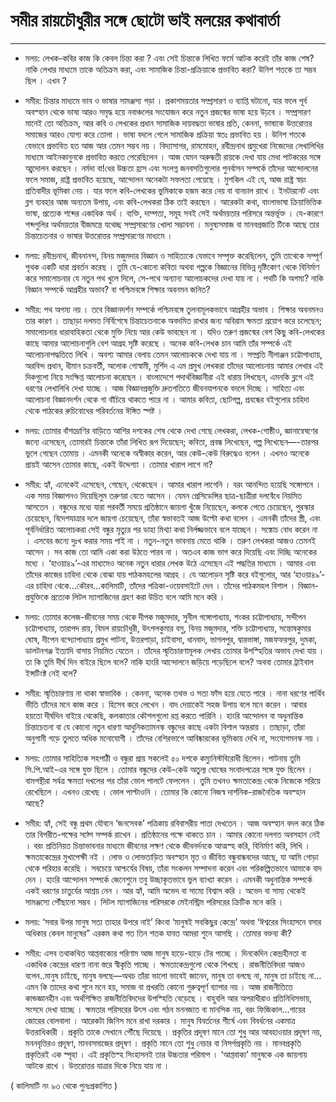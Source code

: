﻿# সমীর রায়চৌধুরীর সঙ্গে ছোটো ভাই মলয়ের কথাবার্তা
-----------------

* মলয়: লেখক-কবির কাজ কি কেবল চিন্তা করা ? এবং সেই চিন্তাকে লিখিত ফর্মে আটক করেই তাঁর কাজ শেষ? নাকি লেখার মাধ্যমে তাকে অতিক্রম করা, এবং সামাজিক চিন্তা-প্রক্রিয়াকে প্রভাবিত করা? উনিশ শতকে তা সম্ভব ছিল । এখন ?

* সমীর: চিন্তার মাধ্যমে ভাব ও ভাষার সামঞ্জস্য গড়া । প্রকাশময়তার সম্প্রসারণ ও ব্যাপ্তি ঘটানো, যার ফলে পূর্ব অবস্হান থেকে ভাষা আরও সমৃদ্ধ হয়ে নবাঞ্চলের সংযোজন করে নতুন প্রজন্মের ভাষা হয়ে উঢ়বে । সম্প্রসারণ মানেই তো অতিক্রম, আর কবি ও লেখকের প্রধান সামাজিক দায়বদ্ধতা ভাষার প্রতি, কেননা, ভাষাকে উত্তরোত্তর সমাজের আরও যোগ্য করে তোলা । ভাষা বদলে গেলে সামাজিক প্রক্রিয়া স্বতঃ প্রভাবিত হয় । উনিশ শতকে যেভাবে প্রভাবিত হত আজ আর তেমন সম্ভব নয় । বিদ্যাসাগর, রামমোহন, রবীন্দ্রনাথ প্রমুখেরা নিজেদের লেখালিখির মাধ্যমে আইনকানুনকে প্রভাবিত করতে পেরেছিলেন । আজ যেমন অরুন্ধতী রায়কে দেখা যায় মেধা পাটকরের সঙ্গে আ্ন্দোলন করছেন । নর্মদা বা!ধের উচ্চতা হ্রাস এবং সংলগ্ন জনবসতিগুলোর পুনর্বাসন সম্পর্কে তাঁদের আন্দোলনের ফলে সমাজ, রাষ্ট্র প্রভাবিত হয়েছে, আন্দোলন অনেকটা সফলতা পেয়েছে । মুশকিল এই যে, আজ রাষ্ট্র স্বয়ং প্রতিবাদীর ভূমিকা নেয় । যার ফলে কবি-লেখকের ভুমিকাকে হজম করে নেয় বা বানচাল রাখে । ইনটারনেট এবং ব্লগ ব্যবহার আজ অন্যতম উপায়, এবং কবি-লেখকরা ঠিক তাই করছেন । আরেকটা কথা, বাংলাভাষা ক্রিয়াভিত্তিক ভাষা, প্রত্যেক শব্দের একাধিক অর্থ । ব্যক্তি, দাম্পত্য, সমূহ সবই সেই অর্থময়তার পরিসরে অন্তর্ভূক্ত । যে-কারণে শব্দগুলির অর্থময়তার বীজমন্ত্রে যথেচ্ছ সম্প্রসারণের খোলা সম্ভাবনা । মনুষ্যসমাজ বা মানবপ্রজাতি টিকে আছে তার চিন্তাচেতনার ও ভাষার উত্তরোত্তর সম্প্রসারণের মাধ্যমে ।

* মলয়: রবীন্দ্রনাথ, জীবনানন্দ, বিনয় মজুমদার বিজ্ঞান ও সাহিত্যকে যেভাবে সম্পৃক্ত করেছিলেন, তুমি তাথেকে সম্পূর্ণ পৃথক একটি ধারা প্রবর্তন করেছ । তুমি যে-কোনো কবিতা অথবা গল্পকে বিজ্ঞানের বিভিন্ন দৃষ্টিকোণ থেকে বিনির্মাণ করে সমালোচনার যে নতুন পথ খুলে দিলে, সে-পথে অন্যান্য আলোচকদের দেখা যায় না । পথটি কি অগম্য? নাকি বিজ্ঞান সম্পর্কে আগ্রহীর অভাব? বা পশ্চিমবঙ্গে শিক্ষার অবনমন জনিত?

* সমীর: পথ অগম্য নয় । তবে বিজ্ঞানদর্শন সম্পর্কে পশ্চিমবঙ্গে তুলনামূলকভাবে আগ্রহীর অভাব । শিক্ষার অবনমনও তার কারণ । তাছাড়া দলমত নির্বিশেষে চিন্তাচেতনাকে অবদমিত রাখার জন্য অবিরাম ক্ষমতা প্রয়োগ করে চলেছেন; সমালোচনার ধারাবাহিকতা থেকে মুক্তি নিয়ে আর কেউ ভাবছেন না । যদিও তরুণ প্রজন্মের বেশ কিছু কবি-লেখকের কাছে আমার আলোচনাগুলি বেশ আগ্রহ সৃষ্টি করেছে । অনেক কবি-লেখক চান আমি তাঁর সম্পর্কে এই আলোচনাপদ্ধতিতে লিখি । অবশ্য আমার বেলায় তেমন আলোচককে দেখা যায় না । সম্প্রতি নীলাঞ্জন চট্টোপাধ্যায়, অরবিন্দ প্রধান, ধীমান চক্রবর্তী, অলোক গোস্বামী, মুর্শিদ এ এম প্রমুখ লেখকরা তাঁদের আলোচনায় আমার লেখার এই দিকগুলো নিয়ে সংক্ষিপ্ত আলোচনা করেছেন । বাংলাদেশে পদার্থবিজ্ঞানীরা এই ধারায় লিখছেন, এমনকি ব্লগে এই ধরণের লেখালিখি দেখা যাচ্ছে । আজ বিজ্ঞানপ্রজুক্তি দ্রুতগতিতে জীবনযাপনকে বদলে দিচ্ছে । সাহিত্য এবং আলোচনা বিজ্ঞানদর্শন থেকে গা বাঁচিয়ে থাকতে পারে না । আমার কবিতা, ছোটগল্প, প্রবন্ধের বইগুলোর চাহিদা থেকে পাঠকের রুচিবোধের পরিবর্তনের ঈঙ্গিত স্পষ্ট ।

* মলয়: তোমার বাঁশদ্রোণির বাড়িতে আশির দশকের শেষ থেকে দেখা গেছে লেখকরা, লেখক-গোষ্ঠীও, জ্ঞানান্বেষণের জন্যে এসেছেন, তোমারই চিন্তাকে তাঁরা লিখিত রূপ দিয়েছেন; কবিতা, প্রবন্ধ লিখেছেন, গল্প লিখেছেন—-তারপর ভুলে গেছেন তোমায় । এমনকী অনেকে অস্বীকার করেন, আর কেউ-কেউ বিরুদ্ধেও বলেন । এখনও অনেকে প্রায়ই আসেন তোমার কাছে, একই উদ্দেশ্যা । তোমার খারাপ লাগে না?

* সমীর: হ্যাঁ, এনেকেই এসেছেন, গেছেন, থেকেছেন । আমার খারাপ লাগেনি । বরং আনন্দিত হয়েছি সঙ্গোপনে । এক সময় বিজ্ঞাপনও দিয়েছিলুম তরুণরা যেতে আসেন । যেমন প্রেসিডেন্সির ছাত্র-ছাত্রীরা দলবেঁধে নিয়মিত আসতেন । বন্ধুদের মধ্যে যারা পরবর্তী সময়ে প্রতিষ্ঠানে জায়গা খুঁজে নিয়েছেন, কলকে পেতে চেয়েছেন, পুরস্কার চেয়েছেন, বিদেশযাত্রার দলে জায়গা চেয়েছেন, তাঁরা স্বভাবতই আজ উল্টো কথা বলেন । এমনকী তাঁদের স্ত্রী, এবং পূর্বনির্ধারিত আলোচকরা সেই বন্ধুর মৃত্যুর পর ডাহা মিথ্যা কথা নির্লজ্জভাবে বলে যাচ্ছেন । সঙ্কোচ বোধ করেন না । এসবের জন্যে দুঃখ করার সময় পাই না । নতুন-নতুন ভাবনায় মেতে থাকি । তরুণ লেখকরা আজও তেমনই আসেন । সব কাজ তো আমি একা করা উঠতে পারব না । অতএব কাজ ভাগ করে দিয়েছি এবং দিচ্ছি অনেকের মধ্যে । ‘হাওয়া৪৯’-এর মাধ্যমেও অনেক নতুন ধারার লেখক উঠে এসেছেন এই পদ্ধতির মাধ্যমে । আমার এবং তাঁদের কাজের চাহিদা থেকে বোঝা যায় পাঠকমহলের আগ্রহ । যে আলোড়ন সৃষ্টি করে বইগুলোর, আর ‘হাওয়া৪৯’-এর চাহিদা থেকে…কৌরব…কালিমাটি, তাঁদের পত্রিকা-ওয়েবসাইটে দেন । তাঁদের পাঠকমহল বিশাল । বিজ্ঞান-প্রযুক্তিকে প্রত্যেক লিটল ম্যাগাজিনের গ্রহণ করা উচিত বলে আমি মনে করি ।

* মলয়: তোমার কলেজ-জীবনের সময় থেকে দীপক মজুমদার, সুনীল গঙ্গোপাধ্যায়, শংকর চট্টোপাধ্যায়, সন্দীপন চট্টোপাধ্যায়, তারাপদ রায়, বিমল রায়চৌধুরী, উৎপলকুমার বসু, বিনয় মজুমদার, শক্তি চট্টোপাধ্যায়, সন্তোষকুমার ঘোষ, দীপেন বন্দ্যোপাধ্যায় প্রমুখ পাটনা, উত্তরপাড়া, চাইবাসা, ধানবাদ, ভাগলপুর, দ্বারভাঙ্গা, মজফফরপুর, দুমকা, ডালটনগঞ্জ ইত্যাদি বাসায় নিয়মিত যেতেন । তাঁদের স্মৃতিচারণামূলক লেখায় তোমার উপস্হিতির অভাব দেখা যায় । তা কি তুমি দীর্ঘ দিন বাইরে ছিলে বলে? নাকি হাংরি আন্দোলনে জড়িয়ে পড়েছিলে বলে? অথবা তোমার ট্রাইবাল ইন্সটিংক্ট নেই বলে?

* সমীর: স্মৃতিচারণায় না থাকা স্বাভাবিক । কেননা, অনেক তথভ ও সত্য ফাঁস হয়ে যেতে পারে । নানা ধরণের পার্থিব ভীতি তাঁদের মনে কাজ করে । হিসেব করে লেখেন । বাদ দেয়াকেই সহজ উপায় বলে মনে করেন । আবার হয়তো দীর্ঘদিন বাইরে থেকেছি, কলকাতার কৌশলগুলো রপ্ত করতে পারিনি । হাংরি আন্দোলন বা অধুনান্তিক চিন্তাচেতনা বা যে কোনো নতুন ধারণা আধুনিকতামনস্ক বন্ধুদের কাছে একটা বিশাল অন্তরায় । তাছাড়া, তাঁরা অনুগামী গড়ে তুলতে অধিক মনোযোগী । তাঁদের বেশিরভাগে আবিষ্কারকের ভূমিকায় দেখি না, সংযোগমনস্ক নয় ।

* মলয়: তোমার সাহিত্যিক সহপাঠী ও বন্ধুরা প্রায় সকলেই ৫০ দশকে কম্যুনিস্টবিরোধী ছিলেন। পাটনায় তুমি সি.পি.আই-এর সঙ্গে যুক্ত ছিলে । তোমার বন্ধুদের কেউ-কেউ অতুল্য ঘোষের সংবাদপত্রের সঙ্গে যুক্ত ছিলেন । বামপন্থীরা সর্বত্র ক্ষমতা দখলের পর তাঁরা ভোল পালটে ফেললেন । তুমি তখনও ক্ষমতাকেন্দ্র থেকে নিজেকে সরিয়ে রেখেছিলে । এখনও রেখেছ । ভোল পাল্টাওনি । তোমার কি কোনো নিজস্ব দার্শনিক-রাজনৈতিক অবস্হান আছে?

* সমীর: হ্যাঁ, সেই বন্ধু প্রথম যৌবনে ‘জনসেবক’ পত্রিকায় রবিবাসরীয় পাতা দেখতেন । আজ অবস্হান বদল করে ঠিক তার বিপরীত-পক্ষের সঠ্গে সম্পর্ক রাখেন । প্রতিষ্ঠানের পক্ষে থাকতে চান । আমার কোনো দলগত অবসহান নেই । বরং প্রতিনিয়ত চিন্তাভাবনার মাধ্যমে জীবনের লক্ষণ থেকে জীবনর্দনকে আত্মস্হ করি, বিনির্মাণ করি, লিখি । ক্ষমতাকেন্দ্রের মুখাপেক্ষী নই । লোভ ও লোভতাড়িত অবস্হান মৃত ও জীবিত বন্ধুবান্ধবদের আছে, যা আমি গোড়া থেকে পরিহার করেছি । সবচেয়ে আশ্চর্যের বিষয়, তাঁরা সংকলন সম্পাদনা করেন এবং পরিকল্পিতভাবে আমাকে বাদ দেন । হাংরি আন্দোলন সম্পর্কে জেনেশুনে তবু উচ্ছাকৃতভাবে ভুল ব্যাখ্যা করেন । এমনকী অধুনান্তিক সম্পর্কে একই ধরণের চাতুর্যের আশ্রয় নেন । আর হ্যাঁ, আমি অভেদ বা সাম্যে বিশ্বাস করি । অভেদ বা সাম্য থেকেই সামঞ্জস্যে পৌঁছানো সম্ভব । লিটল ম্যাগাজিনের পরিসরকে মেইনস্ট্রিম পরিসরের ক্রিটিক মনে করি ।

* মলয়: ‘সবার উপর মানুষ সত্য তাহার উপরে নাই’ কিংবা ‘মানুষই সবকিছুর কেন্দ্রে’ অথবা ‘ঈশ্বরের সিংহাসনে বসার অধিকার কেবল মানুষের” এরকম কথা গত তিন শতক যাবত আমরা শুনে আসছি । তোমার বক্তব্য কী?

* সমীর: এসব তথাকথিত আপ্তবাক্যের পরিণাম আজ মানুষ হাড়ে-হাড়ে টের পাচ্ছে । দিনকেদিন কেন্দ্রহীনতা বা একাধিক কেন্দ্রের ধারণা নানা স্তরে স্বীকৃতি পাচ্ছে । ক্ষমতাকেন্দ্রগুলো থেকে শিখছে । রাজনীতিবিদরা আজও বলেন..মানুষ চাইছে, মানুষ বলছে—অথচ তাঁরা ভালো ভাবেই জানেন, মানুষ তা বলছে না, মানুষ তা চাইছে না…এমন কি তাদের কথা শুনে মনে হয়, সমাজ বা প্রখরতি কোনো গুরুত্বপূর্ণ ব্যাপার নয় । আজ রাজনীতিতে কান্ডজ্ঞানহীন এবং অর্থশিক্ষিত রাজনীতিবিদদের উপস্হিতি বেড়েছে । বাহুবলি আর অপরাধীরাও প্রতিনিধিসভায়, সংসদে দেখা যাচ্ছে । ক্ষমতার পরিসরের উৎস এবং গঠন মননজাত বা মানসিক নয়, বরং ফিজিকাল…গায়ের জোরের বোলবালা । আরেকটা জিনিস মনে রাখা দরকার । মানুষ বিবর্তনের শীর্ষে এবং বিবর্ধনের একমাত্র উত্তরাধিকারী । প্রকৃতি তাকে সেখানে পৌঁছে দিয়েছে । প্রকৃতির প্রদূষণ মানে তো শুধু আর আবহাওয়ার প্রদূষণ নয়, মননবৃত্তিরও প্রদূষণ, মানবসমাজের প্রদূষণ । প্রকৃতি মানে তো শুধু নেচার বা নিসর্গপ্রকৃতি নয় । মানবপ্রকৃতি প্রকৃতিরই এক স্পৃহা । এই প্রকৃতিস্হ সিংহাসনই তার উচ্চতার পরিমাপ । ‘আপ্তবাক্য’ মানুষকে এক জায়গায় আটকে রাখে । উত্তরোত্তর যাত্রার দিকে নিয়ে যায় না ।

( কালিমাটি নং ৯৩ থেকে পুনঃপ্রকাশিত )
